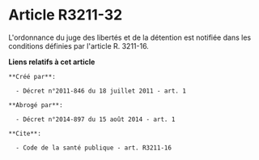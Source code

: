 # Article R3211-32

L'ordonnance du juge des libertés et de la détention est notifiée dans les conditions définies par l'article R. 3211-16.

**Liens relatifs à cet article**

	**Créé par**:

	  - Décret n°2011-846 du 18 juillet 2011 - art. 1

	**Abrogé par**:

	  - Décret n°2014-897 du 15 août 2014 - art. 1

	**Cite**:

	  - Code de la santé publique - art. R3211-16

